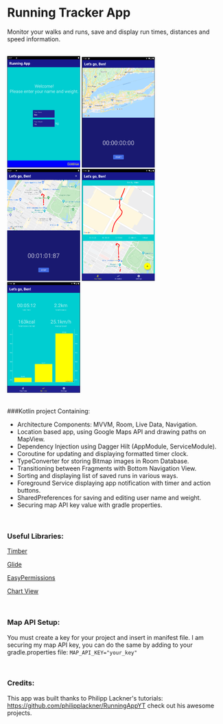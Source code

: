 # Running Tracker App
Monitor your walks and runs, save and display run times, distances and speed information.

<br/>

<div class="row">
<img src="images/screenshots/scr1.PNG" width="170">
<img src="images/screenshots/scr2.PNG" width="170">
<img src="images/screenshots/scr3.PNG" width="170">
<img src="images/screenshots/scr4.PNG" width="170">
<img src="images/screenshots/scr5.PNG" width="170">
</div>

<br/>

 ###Kotlin project Containing:
- Architecture Components: MVVM, Room, Live Data, Navigation.
- Location based app, using Google Maps API and drawing paths on MapView.
- Dependency Injection using Dagger Hilt (AppModule, ServiceModule).
- Coroutine for updating and displaying formatted timer clock.
- TypeConverter for storing Bitmap images in Room Database.
- Transitioning between Fragments with Bottom Navigation View.
- Sorting and displaying list of saved runs in various ways.
- Foreground Service displaying app notification with timer and action buttons.
- SharedPreferences for saving and editing user name and weight.
- Securing map API key value with gradle properties.


<br/>

### Useful Libraries:
[Timber](https://github.com/JakeWharton/timber)

[Glide](https://github.com/bumptech/glide) 

[EasyPermissions](https://github.com/googlesamples/easypermissions) 

[Chart View](https://github.com/PhilJay/MPAndroidChart) 



<br/>

### Map API Setup:
You must create a key for your project and insert in manifest file. I am securing my map API key, you can do the same by adding to your gradle.properties file: `MAP_API_KEY="your_key"`

<br/>


### Credits:
This app was built thanks to Philipp Lackner's tutorials: https://github.com/philipplackner/RunningAppYT
check out his awesome projects.

<br/>
